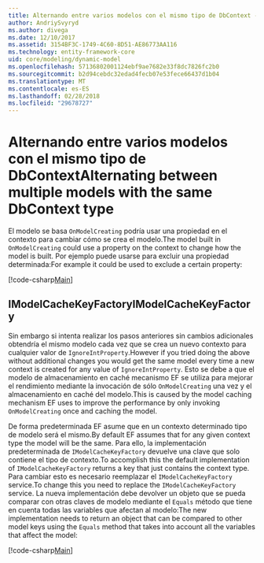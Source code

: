```yaml
---
title: Alternando entre varios modelos con el mismo tipo de DbContext - Core EF
author: AndriySvyryd
ms.author: divega
ms.date: 12/10/2017
ms.assetid: 3154BF3C-1749-4C60-8D51-AE86773AA116
ms.technology: entity-framework-core
uid: core/modeling/dynamic-model
ms.openlocfilehash: 57136802001124ebf9ae7682e33f8dc7826fc2b0
ms.sourcegitcommit: b2d94cebdc32edad4fecb07e53fece66437d1b04
ms.translationtype: MT
ms.contentlocale: es-ES
ms.lasthandoff: 02/28/2018
ms.locfileid: "29678727"
---
```

# <a name="alternating-between-multiple-models-with-the-same-dbcontext-type"></a><span data-ttu-id="fc5b9-102">Alternando entre varios modelos con el mismo tipo de DbContext</span><span class="sxs-lookup"><span data-stu-id="fc5b9-102">Alternating between multiple models with the same DbContext type</span></span>

<span data-ttu-id="fc5b9-103">El modelo se basa `OnModelCreating` podría usar una propiedad en el contexto para cambiar cómo se crea el modelo.</span><span class="sxs-lookup"><span data-stu-id="fc5b9-103">The model built in `OnModelCreating` could use a property on the context to change how the model is built.</span></span> <span data-ttu-id="fc5b9-104">Por ejemplo puede usarse para excluir una propiedad determinada:</span><span class="sxs-lookup"><span data-stu-id="fc5b9-104">For example it could be used to exclude a certain property:</span></span>

[!code-csharp[Main](../../../samples/core/DynamicModel/DynamicContext.cs?name=Class)]

## <a name="imodelcachekeyfactory"></a><span data-ttu-id="fc5b9-105">IModelCacheKeyFactory</span><span class="sxs-lookup"><span data-stu-id="fc5b9-105">IModelCacheKeyFactory</span></span>
<span data-ttu-id="fc5b9-106">Sin embargo si intenta realizar los pasos anteriores sin cambios adicionales obtendría el mismo modelo cada vez que se crea un nuevo contexto para cualquier valor de `IgnoreIntProperty`.</span><span class="sxs-lookup"><span data-stu-id="fc5b9-106">However if you tried doing the above without additional changes you would get the same model every time a new context is created for any value of `IgnoreIntProperty`.</span></span> <span data-ttu-id="fc5b9-107">Esto se debe a que el modelo de almacenamiento en caché mecanismo EF se utiliza para mejorar el rendimiento mediante la invocación de sólo `OnModelCreating` una vez y el almacenamiento en caché del modelo.</span><span class="sxs-lookup"><span data-stu-id="fc5b9-107">This is caused by the model caching mechanism EF uses to improve the performance by only invoking `OnModelCreating` once and caching the model.</span></span>

<span data-ttu-id="fc5b9-108">De forma predeterminada EF asume que en un contexto determinado tipo de modelo será el mismo.</span><span class="sxs-lookup"><span data-stu-id="fc5b9-108">By default EF assumes that for any given context type the model will be the same.</span></span> <span data-ttu-id="fc5b9-109">Para ello, la implementación predeterminada de `IModelCacheKeyFactory` devuelve una clave que solo contiene el tipo de contexto.</span><span class="sxs-lookup"><span data-stu-id="fc5b9-109">To accomplish this the default implementation of `IModelCacheKeyFactory` returns a key that just contains the context type.</span></span> <span data-ttu-id="fc5b9-110">Para cambiar esto es necesario reemplazar el `IModelCacheKeyFactory` service.</span><span class="sxs-lookup"><span data-stu-id="fc5b9-110">To change this you need to replace the `IModelCacheKeyFactory` service.</span></span> <span data-ttu-id="fc5b9-111">La nueva implementación debe devolver un objeto que se pueda comparar con otras claves de modelo mediante el `Equals` método que tiene en cuenta todas las variables que afectan al modelo:</span><span class="sxs-lookup"><span data-stu-id="fc5b9-111">The new implementation needs to return an object that can be compared to other model keys using the `Equals` method that takes into account all the variables that affect the model:</span></span>

[!code-csharp[Main](../../../samples/core/DynamicModel/DynamicModelCacheKeyFactory.cs?name=Class)]
